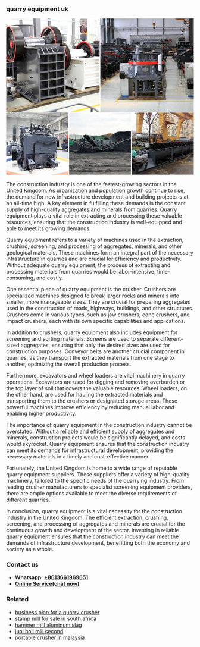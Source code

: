 <h3>quarry equipment uk</h3><img src='1708322861.jpg' alt=''><p>The construction industry is one of the fastest-growing sectors in the United Kingdom. As urbanization and population growth continue to rise, the demand for new infrastructure development and building projects is at an all-time high. A key element in fulfilling these demands is the constant supply of high-quality aggregates and minerals from quarries. Quarry equipment plays a vital role in extracting and processing these valuable resources, ensuring that the construction industry is well-equipped and able to meet its growing demands.</p><p>Quarry equipment refers to a variety of machines used in the extraction, crushing, screening, and processing of aggregates, minerals, and other geological materials. These machines form an integral part of the necessary infrastructure in quarries and are crucial for efficiency and productivity. Without adequate quarry equipment, the process of extracting and processing materials from quarries would be labor-intensive, time-consuming, and costly.</p><p>One essential piece of quarry equipment is the crusher. Crushers are specialized machines designed to break larger rocks and minerals into smaller, more manageable sizes. They are crucial for preparing aggregates used in the construction of roads, highways, buildings, and other structures. Crushers come in various types, such as jaw crushers, cone crushers, and impact crushers, each with its own specific capabilities and applications.</p><p>In addition to crushers, quarry equipment also includes equipment for screening and sorting materials. Screens are used to separate different-sized aggregates, ensuring that only the desired sizes are used for construction purposes. Conveyor belts are another crucial component in quarries, as they transport the extracted materials from one stage to another, optimizing the overall production process.</p><p>Furthermore, excavators and wheel loaders are vital machinery in quarry operations. Excavators are used for digging and removing overburden or the top layer of soil that covers the valuable resources. Wheel loaders, on the other hand, are used for hauling the extracted materials and transporting them to the crushers or designated storage areas. These powerful machines improve efficiency by reducing manual labor and enabling higher productivity.</p><p>The importance of quarry equipment in the construction industry cannot be overstated. Without a reliable and efficient supply of aggregates and minerals, construction projects would be significantly delayed, and costs would skyrocket. Quarry equipment ensures that the construction industry can meet its demands for infrastructural development, providing the necessary materials in a timely and cost-effective manner.</p><p>Fortunately, the United Kingdom is home to a wide range of reputable quarry equipment suppliers. These suppliers offer a variety of high-quality machinery, tailored to the specific needs of the quarrying industry. From leading crusher manufacturers to specialist screening equipment providers, there are ample options available to meet the diverse requirements of different quarries.</p><p>In conclusion, quarry equipment is a vital necessity for the construction industry in the United Kingdom. The efficient extraction, crushing, screening, and processing of aggregates and minerals are crucial for the continuous growth and development of the sector. Investing in reliable quarry equipment ensures that the construction industry can meet the demands of infrastructure development, benefitting both the economy and society as a whole.</p><h3>Contact us</h3><ul><li><strong>Whatsapp:&nbsp;<a href="https://wa.me/8613661969651">+8613661969651</a></strong></li><li><a href="https://swt.shibang-china.com/?git&amp;zhl&amp;quarry equipment uk"><strong>Online Service(chat now)</strong></a></li></ul><h3>Related</h3><ul><li><a href='business plan for a quarry crusher.md'>business plan for a quarry crusher</a></li><li><a href='stamp mill for sale in south africa.md'>stamp mill for sale in south africa</a></li><li><a href='hammer mill aluminum slag.md'>hammer mill aluminum slag</a></li><li><a href='jual ball mill second.md'>jual ball mill second</a></li><li><a href='portable crusher in malaysia.md'>portable crusher in malaysia</a></li></ul>